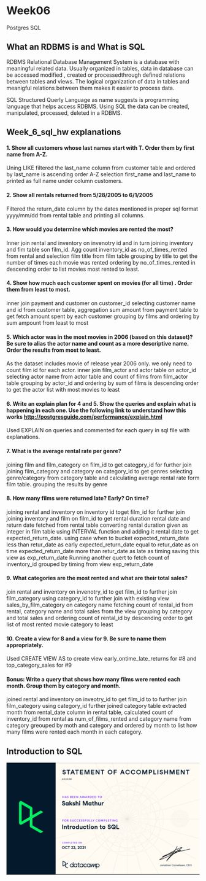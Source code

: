# Week06

Postgres SQL

## What an RDBMS is and What is SQL 
RDBMS Relational Database Management System is a database with meaningful related data. Usually organized in tables, data in database can be accessed modified , created or processedthrough defined relations between tables and views. The logical organization of data in tables and meanigful relations between them makes it easier to process data.

SQL Structured Querly Language as name suggests is programming language that helps access RDBMS. Using SQL the data can be created, manipulated, processed, deleted in a RDBMS.

## Week_6_sql_hw explanations

#### 1.	Show all customers whose last names start with T. Order them by first name from A-Z.
Uning LIKE filtered the last_name column from customer table and ordered by last_name is ascending order A-Z
selection first_name and last_name to printed as full name under column customers.

#### 2.	Show all rentals returned from 5/28/2005 to 6/1/2005
Filtered the return_date column by the dates mentioned in proper sql format yyyy/mm/dd from rental table and printing all columns.

#### 3.	How would you determine which movies are rented the most?
Inner join rental and inventory on invenotry id and in turn joining inventory and fim table son film_id. 
Agg count inventory_id as no_of_times_rented from rental and selection film title from film table
grouping by title to get the number of times each movie was rented 
ordering by no_of_times_rented in descending order to list movies most rented to least.

#### 4.	Show how much each customer spent on movies (for all time) . Order them from least to most.
inner join payment and customer on customer_id
selecting customer name and id from customer table, aggregation sum amount from payment table to get fetch amount spent by each customer
grouping by films and ordering by sum ampount from least to most

#### 5.	Which actor was in the most movies in 2006 (based on this dataset)? Be sure to alias the actor name and count as a more descriptive name. Order the results from most to least.
As the dataset includes movie of release year 2006 only. we only need to count film id for each actor. 
inner join film_actor and actor table on actor_id
selecting actor name from actor table and count of films from film_actor table
grouping by actor_id and ordering by sum of films is descending order to get the actor list with most movies to least

#### 6.	Write an explain plan for 4 and 5. Show the queries and explain what is happening in each one. Use the following link to understand how this works http://postgresguide.com/performance/explain.html 

Used EXPLAIN on queries and commented for each query in sql file with explanations.

#### 7.	What is the average rental rate per genre?
joining film and film_category on film_id to get categpry_id for further join
joining film_category and category on category_id to get genres
selecting genre/category from category table and calculating average rental rate form film table.
grouping the results by genre

#### 8.	How many films were returned late? Early? On time?
joining rental and inventory on inventory id toget film_id for further join
joining inventory and film on film_id to get rental duration
rental date and return date fetched from rental table
converting rental duration given as integer in film table using INTERVAL function and adding it rental date to get expected_return_date.
using case when to bucket expected_return_date less than retur_date as early
expected_return_date equal to retur_date as on time
expected_return_date more than retur_date as late
as timing
saving this view as exp_return_date
Running another quert to fetch count of inventory_id grouped by timing from view exp_return_date

#### 9.	What categories are the most rented and what are their total sales?
join rental and inventory on invenotry_id to get film_id to further join film_category
using category_id to further join with existing view sales_by_film_category on category name
fetching count of rental_id from rental, category name and total sales from the view
grouping by category and total sales and ordering count of rental_id by descending order to get list of most rented movie category to least

#### 10.	Create a view for 8 and a view for 9. Be sure to name them appropriately. 
Used CREATE VIEW AS to create view early_ontime_late_returns for #8 and top_category_sales for #9

#### Bonus: Write a query that shows how many films were rented each month. Group them by category and month. 
joined rental and inventory on inveotry_id to get film_id to to further join film_category
using category_id further joined category table
extracted month from rental_date column in rental table, calculated count of inventory_id from rental as num_of_films_rented and category name from category 
greouped by moth and category and ordered by month to list how many films were rented each month in each category.

## Introduction to SQL
![](Intro_to_SQL.PNG)
